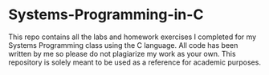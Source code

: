 # Systems-Programming-in-C
This repo contains all the labs and homework exercises I completed for my Systems Programming class using the C language. All code has been written by me so please do not plagiarize my work as your own. This repository is solely meant to be used as a reference for academic purposes.
